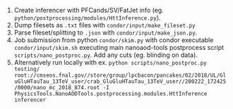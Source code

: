 1. Create inferencer with PFCands/SV/FatJet info (eg. `python/postprocessing/modules/HttInference.py`).
2. Dump filesets as `.txt` files with `condor/input/make_fileset.py` 
3. Parse fileset/splitting to `.json` with `condor/input/make_json.py`.
4. Job submission from python `condor/skim.py` with condor executable `condor/input/skim.sh` executing main nanoaod-tools postprocess script `scripts/nano_postproc.py`. Add any cuts (eg. blinding on data). 
5. Alternatively run locally with ex. `python scripts/nano_postproc.py testing/ root://cmseos.fnal.gov//store/group/lpcbacon/pancakes/02/2018/UL/GluGluHTauTau_13TeV_user/crab_GluGluHTauTau_13TeV_user//200222_172425/0000/nano_mc_2018_874.root -I PhysicsTools.NanoAODTools.postprocessing.modules.HttInference inferencer`

